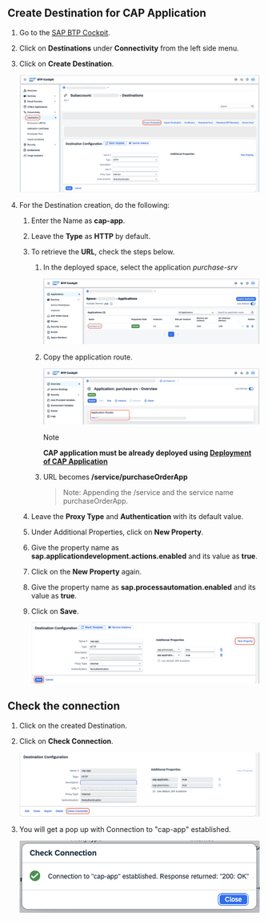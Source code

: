 ## Create Destination for CAP Application

1. Go to the [SAP BTP Cockpit](https://emea.cockpit.btp.cloud.sap/cockpit#/globalaccount/a9030b2a-ed51-438e-9166-241ce6c0291d/subaccount/643ae448-ea81-4fea-8d95-fb010e4d9f50/subaccountoverview).

2. Click on **Destinations** under **Connectivity** from the left side menu.

3. Click on **Create Destination**.

    ![destination](./images/destination-cap/create_destination.png)

4. For the Destination creation, do the following:

    1. Enter the Name as **cap-app**.

    2. Leave the **Type** as **HTTP** by default.

    3. To retrieve the **URL**, check the steps below.

        1. In the deployed space, select the application *purchase-srv*

            ![destination](./images/destination-cap/purchase_srv.png)

        2. Copy the application route.

            ![destination](./images/destination-cap/take_application_route.png) 

            > [!Note] 
            > **CAP application must be already deployed using [Deployment of CAP Application](./deployment.md)**

        3. URL becomes **<application-route>/service/purchaseOrderApp**

            > Note: Appending the /service and the service name purchaseOrderApp.
    
    4. Leave the **Proxy Type** and **Authentication** with its default value.

    5. Under Additional Properties, click on **New Property**.

    6. Give the property name as **sap.applicationdevelopment.actions.enabled** and its value as **true**.

    7. Click on the **New Property** again.

    8. Give the property name as **sap.processautomation.enabled** and its value as **true**.

    9. Click on **Save**.

        ![destination](./images/destination-cap/save_destination.png)

## Check the connection

1. Click on the created Destination.

2. Click on **Check Connection**.

    ![destination](./images/destination-cap/check_connection.png)

3. You will get a pop up with Connection to "cap-app" established.

    ![destination](./images/destination-cap/connection_established.png)

    